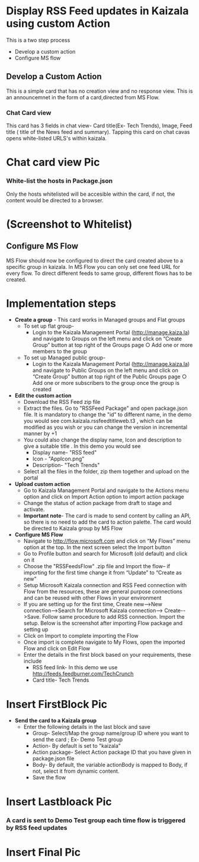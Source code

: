 # Display RSS Feed updates in Kaizala using custom Action
This is a two step process
* Develop a custom action
* Configure MS flow 

## Develop a Custom Action
This is a simple card that has no creation view and no response view. This is an announcemnet in the form of a card,directed from MS Flow.

### Chat Card view
This card has 3 fields in chat view- Card title(Ex- Tech Trends), Image, Feed title ( title of the News feed and summary). Tapping this card on chat cavas opens white-listed URLS's within kaizala.

# Chat card view Pic

### White-list the hosts in Package.json

Only the hosts whitelisted will be accesible within the card, if not, the content would be directed to a browser.

# (Screenshot to Whitelist)

## Configure MS Flow
MS Flow should now be configured to direct the card created above to a specific group in kaizala. In MS Flow you can only set one feed URL for every flow. To direct different feeds to same group, different flows has to be created.

# Implementation steps
* **Create a group** -  This card works in Managed groups and Flat groups
    * To set up flat group-
        *  Login to the Kaizala Management Portal (http://manage.kaiza.la) and navigate to Groups on the left menu and click on “Create Group” button at top right of the Groups page
        ○ Add one or more members to the group
    * To set up Managed public group- 
        *  Login to the Kaizala Management Portal (http://manage.kaiza.la) and navigate to Public Groups on the left menu and click on “Create Group” button at top right of the Public Groups page
        ○ Add one or more subscribers to the group once the group is created
*  **Edit the custom action**
    *  Download the RSS Feed zip file
    *  Extract the files. Go to "RSSFeed Package" and  open package.json file. It is mandatory to change the "id" to different name, in the demo you would see com.kaizala.rssfeedtitleweb.t3 , which can be modified as you wish or you can change the version in incremental manner by +1
    * You could also change the display name, Icon and description to give a suitable title . In this demo you would see
        *  Display name- "RSS feed"
        * Icon - "AppIcon.png"
        * Description- "Tech Trends"
    *  Select all the files in the folder, zip them together and upload on the portal
* **Upload custom action**
    *  Go to Kaizala Management Portal and navigate to the Actions menu option and click on Import Action option to import action package
    *  Change the status of action package from draft to stage and activate. 
    * **Important note**- The card is made to send content by calling an API, so there is no need to add the card to action palette. The card would be directed to Kaizala group by MS Flow
* **Configure MS Flow**
    *  Navigate to http://flow.microsoft.com and click on “My Flows” menu option at the top. In the next screen select the Import button
    * Go to Profile button and search for Microsoft (old default) and click on it
    *  Choose the "RSSFeedsFlow" .zip file and Import the flow– if importing for the first time change it from “Update” to “Create as new”
    *  Setup Microsoft Kaizala connection and RSS Feed connection with Flow from the resources, these are general purpose connections and can be reused with other Flows in your environment
    *  If you are setting up for the first time, Create new-->New connection-->Search for Microsoft Kaizala connection--> Create-->Save. Follow same procedure to add RSS connection. Import the setup. Below is the screenshot after importing Flow package and setting up
    * Click on Import to complete importing the Flow
    * Once import is complete navigate to My Flows, open the imported Flow and click on Edit Flow
    * Enter the details in the first block based on your requirements, these include    
        *  RSS feed link- In this demo we use http://feeds.feedburner.com/TechCrunch
        * Card title- Tech Trends
    
# Insert FirstBlock Pic 
            
* **Send the card to a Kaizala group** 
    * Enter the following details in the last block and save
        *  Group- Select/Map the group name/group ID where you want to send the card ; Ex- Demo Test group
        * Action- By default is set to "kaizala"
        * Action package- Select Action package ID that you have given in package.json file
        * Body- By default, the variable actionBody is mapped to Body, if not, select it from dynamic content.
        * Save the flow
    
# Insert Lastbloack Pic

### A card is sent to Demo Test group each time flow is triggered by RSS feed updates

# Insert Final Pic 

